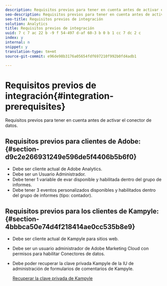 ```yaml
---
description: Requisitos previos para tener en cuenta antes de activar el conector de datos.
seo-description: Requisitos previos para tener en cuenta antes de activar el conector de datos.
seo-title: Requisitos previos de integración
solution: Analytics
title: Requisitos previos de integración
uuid: 7 c 7 ac 22 b -9 f 54-497 d-af 60-3 b 0 b 1 cc 7 dc 2 c
index: y
internal: n
snippet: y
translation-type: tm+mt
source-git-commit: e96de98b3176a05654fdf697210f992b0fd4adb1

---
```



# Requisitos previos de integración{#integration-prerequisites}

Requisitos previos para tener en cuenta antes de activar el conector de datos.

## Requisitos previos para clientes de Adobe: {#section-d9c2e266931249e596de5f4406b5b6f0}

* Debe ser cliente actual de Adobe Analytics.
* Debe ser un Usuario Administrador.
* Debe tener 1 variable de evar disponible y habilitada dentro del grupo de informes.
* Debe tener 3 eventos personalizados disponibles y habilitados dentro del grupo de informes (tipo: contador).

## Requisitos previos para los clientes de Kampyle: {#section-4bbbca50e74d4f218414ae0cc535b8e9}

* Debe ser cliente actual de Kampyle para sitios web.
* Debe ser un usuario administrador de Adobe Marketing Cloud con permisos para habilitar Conectores de datos.
* Debe poder recuperar la clave privada Kampyle de la IU de administración de formularios de comentarios de Kampyle.

   [Recuperar la clave privada de Kampyle](../kampyle-home/kampyle-private-key.md#task-08684d84572c48acb6fa90f0072526fb)

